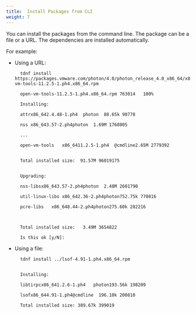 ```yaml
---
title:  Install Packages from CLI
weight: 7
---
```


You can install the packages from the command line. The package can be a file or a URL. The dependencies are installed automatically. 

For example:



- Using a URL:



        tdnf install https://packages.vmware.com/photon/4.0/photon_release_4.0_x86_64/x86_64/open-vm-tools-11.2.5-1.ph4.x86_64.rpm
    
        open-vm-tools-11.2.5-1.ph4.x86_64.rpm 763014   100%
        
        Installing:
    
        attrx86_642.4.48-1.ph4  photon  88.65k 90778
    
        nss x86_643.57-2.ph4photon  1.69M 1768005
    
        ...
    
        open-vm-tools   x86_6411.2.5-1.ph4  @cmdline2.65M 2779392
    
    
        Total installed size:  91.57M 96019175
    
    
        Upgrading:
    
        nss-libsx86_643.57-2.ph4photon  2.48M 2601790
    
        util-linux-libs x86_642.36-2.ph4photon752.75k 770816
    
        pcre-libs   x86_648.44-2.ph4photon275.60k 282216
    
    
    
        Total installed size:   3.49M 3654822
    
        Is this ok [y/N]: 
    




- Using a file:



        tdnf install ../lsof-4.91-1.ph4.x86_64.rpm 
    
       
        Installing:
    
        libtirpcx86_641.2.6-1.ph4   photon193.56k 198209
    
        lsofx86_644.91-1.ph4@cmdline  196.10k 200810

        Total installed size: 389.67k 399019